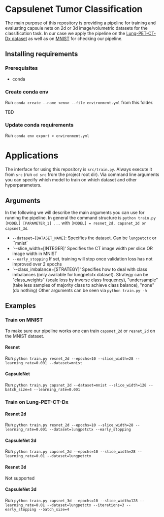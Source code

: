 # Capsulenet Tumor Classification
The main purpose of this repository is providing a pipeline for training and evaluating capsule nets on 2d or 3d image/volumetric datasets for the classification task. 
In our case we apply the pipeline on the [Lung-PET-CT-Dx dataset](https://wiki.cancerimagingarchive.net/pages/viewpage.action?pageId=70224216) as well as on [MNIST](http://yann.lecun.com/exdb/mnist/) for checking our pipeline.

## Installing requirements
### Prerequisites
- conda 
### Create conda env
Run `conda create --name <env> --file environment.yml` from this folder.

TBD
### Update conda requirements
Run `conda env export > environment.yml`

# Applications
The interface for using this repository is `src/train.py`. Always execute it from `src` (run `cd src` from the project root dir).
Via command line arguments you can specify which model to train on which dataset and other hyperparameters.
## Arguments
In the following we will describe the main arguments you can use for running the pipeline. 
In general the command structure is `python train.py [MODEL] [PARAMETER_1] ...` with `[MODEL] = resnet_2d, capsnet_2d or capsnet_3d`.
- `--dataset=[DATASET_NAME]`: Specifies the dataset. Can be `lungpetctx` or ``mnist`
- '--slice_width=[INTEGER]' Specifies the CT image width per slice OR image width in MNIST
- `--early_stopping` If set, training will stop once validation loss has not improved over 2 epochs
- '--class_imbalance=[STRATEGY]' Specifies how to deal with class imbalances (only available for lungpetctx dataset). Strategy can be "class_weights" (scale loss by inverse class frequency), "undersample" (take less samples of majority class to achieve class balance), "none" (do nothing)
Other arguments can be seen via `python train.py -h`
## Examples
### Train on MNIST
To make sure our pipeline works one can train `capsnet_2d` or `resnet_2d` on the MNIST dataset.
#### Resnet
Run `python train.py resnet_2d --epochs=10 --slice_width=28 --learning_rate=0.001 --dataset=mnist`
#### CapsuleNet
Run `python train.py capsnet_2d --dataset=mnist --slice_width=128 --batch_size=4 --learning_rate=0.001`
### Train on Lung-PET-CT-Dx
#### Resnet 2d
Run `python train.py resnet_2d --epochs=10 --slice_width=28 --learning_rate=0.001 --dataset=lungpetctx --early_stopping`
#### CapsuleNet 2d
Run `python train.py capsnet_2d --epochs=10 --slice_width=28 --learning_rate=0.01 --dataset=lungpetctx`
#### Resnet 3d
Not supported
#### CapsuleNet 3d
Run `python train.py capsnet_3d --epochs=10 --slice_width=128 --learning_rate=0.01 --dataset=lungpetctx --iterations=3 --early_stopping --batch_size=4`
